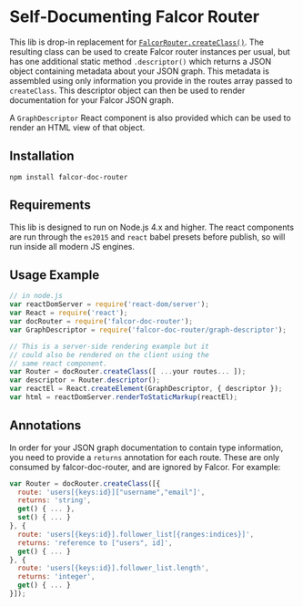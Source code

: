 # Self-Documenting Falcor Router

This lib is drop-in replacement for [`FalcorRouter.createClass()`](https://github.com/Netflix/falcor-router).
The resulting class can be used to create Falcor router instances per usual, but has one additional static method `.descriptor()` which returns a JSON object containing metadata about your JSON graph.
This metadata is assembled using only information you provide in the routes array passed to `createClass`.
This descriptor object can then be used to render documentation for your Falcor JSON graph.

A `GraphDescriptor` React component is also provided which can be used to render an HTML view of that object.

## Installation

```
npm install falcor-doc-router
```

## Requirements

This lib is designed to run on Node.js 4.x and higher.
The react components are run through the `es2015` and `react` babel presets before publish, so will run inside all modern JS engines.

## Usage Example

```js
// in node.js
var reactDomServer = require('react-dom/server');
var React = require('react');
var docRouter = require('falcor-doc-router');
var GraphDescriptor = require('falcor-doc-router/graph-descriptor');

// This is a server-side rendering example but it
// could also be rendered on the client using the
// same react component.
var Router = docRouter.createClass([ ...your routes... ]);
var descriptor = Router.descriptor();
var reactEl = React.createElement(GraphDescriptor, { descriptor });
var html = reactDomServer.renderToStaticMarkup(reactEl);
```

## Annotations

In order for your JSON graph documentation to contain type information, you need to provide a `returns` annotation for each route.
These are only consumed by falcor-doc-router, and are ignored by Falcor.
For example:

```js
var Router = docRouter.createClass([{
  route: 'users[{keys:id}]["username","email"]',
  returns: 'string',
  get() { ... },
  set() { ... }
}, {
  route: 'users[{keys:id}].follower_list[{ranges:indices}]',
  returns: 'reference to ["users", id]',
  get() { ... }
}, {
  route: 'users[{keys:id}].follower_list.length',
  returns: 'integer',
  get() { ... }
}]);
```
